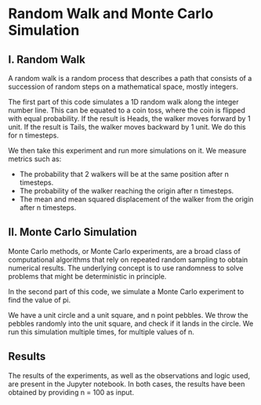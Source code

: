 # Random Walk and Monte Carlo Simulation

## I. Random Walk

A random walk is a random process that describes a path that consists of a succession of random steps on a mathematical space, mostly integers.

The first part of this code simulates a 1D random walk along the integer number line. This can be equated to a coin toss, where the coin is flipped with equal probability. If the result is Heads, the walker moves forward by 1 unit. If the result is Tails, the walker moves backward by 1 unit. We do this for n timesteps.

We then take this experiment and run more simulations on it. We measure metrics such as:

* The probability that 2 walkers will be at the same position after n timesteps.
* The probability of the walker reaching the origin after n timesteps.
* The mean and mean squared displacement of the walker from the origin after n timesteps.

## II. Monte Carlo Simulation

Monte Carlo methods, or Monte Carlo experiments, are a broad class of computational algorithms that rely on
repeated random sampling to obtain numerical results. The underlying concept is to use randomness to solve
problems that might be deterministic in principle.

In the second part of this code, we simulate a Monte Carlo experiment to find the value of pi.

We have a unit circle and a unit square, and n point pebbles. We throw the pebbles randomly into the unit square, and check if it lands in the circle. We run this simulation multiple times, for multiple values of n.

## Results

The results of the experiments, as well as the observations and logic used, are present in the Jupyter notebook. In both cases, the results have been obtained by providing n = 100 as input.